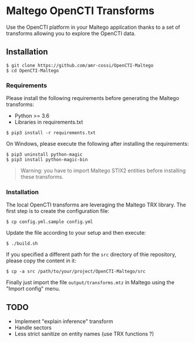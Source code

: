 # Maltego OpenCTI Transforms

Use the OpenCTI platform in your Maltego application thanks to a set of transforms allowing you to explore the OpenCTI data.

## Installation

```
$ git clone https://github.com/amr-cossi/OpenCTI-Maltego
$ cd OpenCTI-Maltego
```

### Requirements

Please install the following requirements before generating the Maltego transforms:

- Python >= 3.6
- Libraries in requirements.txt

```
$ pip3 install -r requirements.txt
```

On Windows, please execute the following after installing the requirements:

```
$ pip3 uninstall python-magic
$ pip3 install python-magic-bin
```

> Warning: you have to import Maltego STIX2 entities before installing these transforms.

### Installation

The local OpenCTI transforms are leveraging the Maltego TRX library. The first step is to create the configuration file:

```
$ cp config.yml.sample config.yml
```

Update the file according to your setup and then execute:

```
$ ./build.sh
```

If you specified a different path for the `src` directory of thie repository, please copy the content in it:

```
$ cp -a src /path/to/your/project/OpenCTI-Maltego/src
```

Finally just import the file `output/transforms.mtz` in Maltego using the "Import config" menu.

## TODO

- Implement "explain inference" transform
- Handle sectors
- Less strict sanitize on entity names (use TRX functions ?)